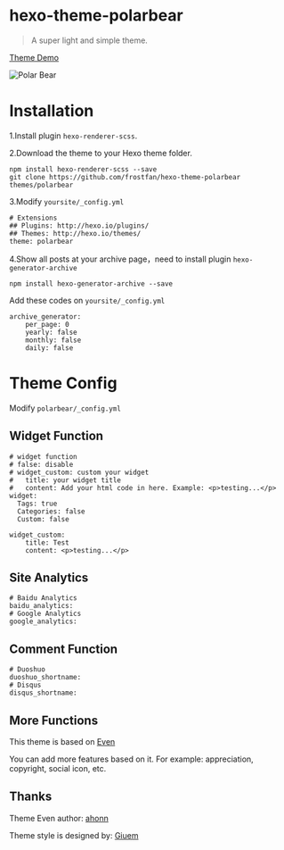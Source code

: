 # hexo-theme-polarbear

> A super light and simple theme.

[Theme Demo](https://d2fan.com)

![Polar Bear](https://wx3.sinaimg.cn/large/e942863dly1fd36foz16ij21kw0xwjxw.jpg)

# Installation

1.Install plugin `hexo-renderer-scss`.

2.Download the theme to your Hexo theme folder.

```
npm install hexo-renderer-scss --save
git clone https://github.com/frostfan/hexo-theme-polarbear themes/polarbear
```

3.Modify `yoursite/_config.yml`

```
# Extensions
## Plugins: http://hexo.io/plugins/
## Themes: http://hexo.io/themes/
theme: polarbear
```

4.Show all posts at your archive page，need to install plugin `hexo-generator-archive`

```
npm install hexo-generator-archive --save
```

Add these codes on `yoursite/_config.yml`

```
archive_generator:
    per_page: 0
    yearly: false
    monthly: false
    daily: false
```

# Theme Config

Modify `polarbear/_config.yml`

## Widget Function

```
# widget function
# false: disable
# widget_custom: custom your widget
#   title: your widget title
#   content: Add your html code in here. Example: <p>testing...</p>
widget:
  Tags: true
  Categories: false
  Custom: false

widget_custom:
    title: Test
    content: <p>testing...</p>
```

## Site Analytics

```
# Baidu Analytics
baidu_analytics:
# Google Analytics
google_analytics:
```

## Comment Function

```
# Duoshuo
duoshuo_shortname:
# Disqus
disqus_shortname:
```

## More Functions

This theme is based on [Even](https://github.com/ahonn/hexo-theme-even)

You can add more features based on it. For example: appreciation, copyright, social icon, etc.

## Thanks

Theme Even author: [ahonn](http://www.ahonn.me/)

Theme style is designed by: [Giuem](https://www.giuem.com)
